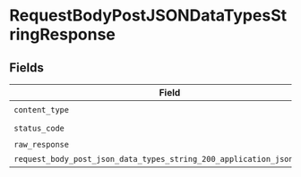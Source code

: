 # RequestBodyPostJSONDataTypesStringResponse


## Fields

| Field                                                                                                                                             | Type                                                                                                                                              | Required                                                                                                                                          | Description                                                                                                                                       |
| ------------------------------------------------------------------------------------------------------------------------------------------------- | ------------------------------------------------------------------------------------------------------------------------------------------------- | ------------------------------------------------------------------------------------------------------------------------------------------------- | ------------------------------------------------------------------------------------------------------------------------------------------------- |
| `content_type`                                                                                                                                    | *str*                                                                                                                                             | :heavy_check_mark:                                                                                                                                | N/A                                                                                                                                               |
| `status_code`                                                                                                                                     | *int*                                                                                                                                             | :heavy_check_mark:                                                                                                                                | N/A                                                                                                                                               |
| `raw_response`                                                                                                                                    | [requests.Response](https://requests.readthedocs.io/en/latest/api/#requests.Response)                                                             | :heavy_minus_sign:                                                                                                                                | N/A                                                                                                                                               |
| `request_body_post_json_data_types_string_200_application_json_object`                                                                            | [Optional[RequestBodyPostJSONDataTypesString200ApplicationJSON]](../../models/operations/requestbodypostjsondatatypesstring200applicationjson.md) | :heavy_minus_sign:                                                                                                                                | OK                                                                                                                                                |